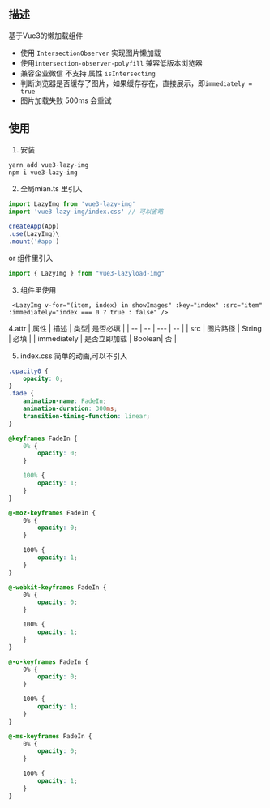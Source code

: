 
## 描述

基于Vue3的懒加载组件
- 使用 `IntersectionObserver` 实现图片懒加载
- 使用`intersection-observer-polyfill` 兼容低版本浏览器
- 兼容企业微信 不支持 属性 `isIntersecting`
- 判断浏览器是否缓存了图片，如果缓存存在，直接展示，即`immediately = true`
- 图片加载失败 500ms 会重试

## 使用

1. 安装
```js
yarn add vue3-lazy-img
npm i vue3-lazy-img
```

2. 全局mian.ts 里引入
```js
import LazyImg from 'vue3-lazy-img'
import 'vue3-lazy-img/index.css' // 可以省略

createApp(App)
.use(LazyImg)\
.mount('#app')
```
or
组件里引入
```js
import { LazyImg } from "vue3-lazyload-img"
```

3. 组件里使用
```vue
 <LazyImg v-for="(item, index) in showImages" :key="index" :src="item" :immediately="index === 0 ? true : false" />
```

4.attr
| 属性 | 描述 |  类型| 是否必填 |
| -- | -- | --- | --  | 
| src | 图片路径 | String | 必填 |
| immediately | 是否立即加载  | Boolean| 否 |

5. index.css 简单的动画,可以不引入
```css
.opacity0 {
    opacity: 0;
}
.fade {
    animation-name: FadeIn;
    animation-duration: 300ms;
    transition-timing-function: linear;
}

@keyframes FadeIn {
    0% {
        opacity: 0;
    }

    100% {
        opacity: 1;
    }
}

@-moz-keyframes FadeIn {
    0% {
        opacity: 0;
    }

    100% {
        opacity: 1;
    }
}

@-webkit-keyframes FadeIn {
    0% {
        opacity: 0;
    }

    100% {
        opacity: 1;
    }
}

@-o-keyframes FadeIn {
    0% {
        opacity: 0;
    }

    100% {
        opacity: 1;
    }
}

@-ms-keyframes FadeIn {
    0% {
        opacity: 0;
    }

    100% {
        opacity: 1;
    }
}
```